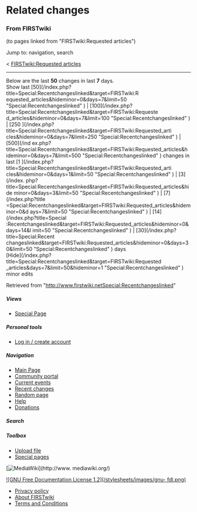 # Related changes

### From FIRSTwiki

(to pages linked from "FIRSTwiki:Requested articles")

Jump to: navigation, search

&lt; [FIRSTwiki:Requested
articles](/index.php?title=FIRSTwiki:Requested_articles&redirect=no
"FIRSTwiki:Requested articles" )  

* * *

Below are the last **50** changes in last **7** days.  
Show last [50](/index.php?title=Special:Recentchangeslinked&target=FIRSTwiki:R
equested_articles&hideminor=0&days=7&limit=50 "Special:Recentchangeslinked" )
| [100](/index.php?title=Special:Recentchangeslinked&target=FIRSTwiki:Requeste
d_articles&hideminor=0&days=7&limit=100 "Special:Recentchangeslinked" ) | [250
](/index.php?title=Special:Recentchangeslinked&target=FIRSTwiki:Requested_arti
cles&hideminor=0&days=7&limit=250 "Special:Recentchangeslinked" ) | [500](/ind
ex.php?title=Special:Recentchangeslinked&target=FIRSTwiki:Requested_articles&h
ideminor=0&days=7&limit=500 "Special:Recentchangeslinked" ) changes in last [1
](/index.php?title=Special:Recentchangeslinked&target=FIRSTwiki:Requested_arti
cles&hideminor=0&days=1&limit=50 "Special:Recentchangeslinked" ) | [3](/index.
php?title=Special:Recentchangeslinked&target=FIRSTwiki:Requested_articles&hide
minor=0&days=3&limit=50 "Special:Recentchangeslinked" ) | [7](/index.php?title
=Special:Recentchangeslinked&target=FIRSTwiki:Requested_articles&hideminor=0&d
ays=7&limit=50 "Special:Recentchangeslinked" ) | [14](/index.php?title=Special
:Recentchangeslinked&target=FIRSTwiki:Requested_articles&hideminor=0&days=14&l
imit=50 "Special:Recentchangeslinked" ) | [30](/index.php?title=Special:Recent
changeslinked&target=FIRSTwiki:Requested_articles&hideminor=0&days=30&limit=50
"Special:Recentchangeslinked" ) days  
[Hide](/index.php?title=Special:Recentchangeslinked&target=FIRSTwiki:Requested
_articles&days=7&limit=50&hideminor=1 "Special:Recentchangeslinked" ) minor
edits

Retrieved from
"<http://www.firstwiki.netSpecial:Recentchangeslinked>"

##### Views

  * [Special Page](Special:Recentchangeslinked/FIRSTwiki:Requested_articles)

##### Personal tools

  * [Log in / create account](/index.php?title=Special:Userlogin&returnto=Special:Recentchangeslinked)

[](Main_Page "Main Page" )

##### Navigation

  * [Main Page](Main_Page)
  * [Community portal](FIRSTwiki:Community_portal)
  * [Current events](Current_events)
  * [Recent changes](Special:Recentchanges)
  * [Random page](Special:Random)
  * [Help](Help:Contents)
  * [Donations](FIRSTwiki:Site_support)

##### Search



##### Toolbox

  * [Upload file](Special:Upload)
  * [Special pages](Special:Specialpages)

[![MediaWiki](/skins/common/images/poweredby_mediawiki_88x31.png)](http://www.
mediawiki.org/)

[![GNU Free Documentation License 1.2](/stylesheets/images/gnu-
fdl.png)](http://www.gnu.org/copyleft/fdl.html)

  * [Privacy policy](FIRSTwiki:Privacy_policy "FIRSTwiki:Privacy policy" )
  * [About FIRSTwiki](FIRSTwiki:About "FIRSTwiki:About" )
  * [Terms and Conditions](FIRSTwiki:Terms_and_conditions "FIRSTwiki:Terms and conditions" )

